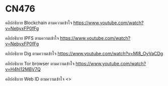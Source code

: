 # CN476

คลิปอธิบาย Blockchain ตามความเข้าใจ
<https://www.youtube.com/watch?v=NebyxFP0fFg>

คลิปอธิบาย IPFS ตามความเข้าใจ
<https://www.youtube.com/watch?v=NebyxFP0fFg>

คลิปอธิบาย Dig ตามความเข้าใจ
<https://www.youtube.com/watch?v=MI8_OyVaCDg>

คลิปอธิบาย Tor browser ตามความเข้าใจ
<https://www.youtube.com/watch?v=H4hI12MBV7Q>

คลิปอธิบาย Web ID ตามความเข้าใจ
<>
